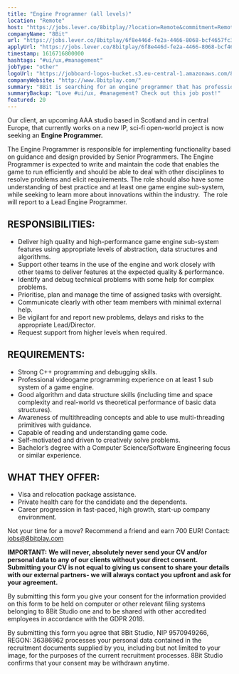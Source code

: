 ```yaml
---
title: "Engine Programmer (all levels)"
location: "Remote"
host: "https://jobs.lever.co/8bitplay/?location=Remote&commitment=Remote"
companyName: "8Bit"
url: "https://jobs.lever.co/8bitplay/6f8e446d-fe2a-4466-8068-bcf4657fc3c8"
applyUrl: "https://jobs.lever.co/8bitplay/6f8e446d-fe2a-4466-8068-bcf4657fc3c8/apply"
timestamp: 1616716800000
hashtags: "#ui/ux,#management"
jobType: "other"
logoUrl: "https://jobboard-logos-bucket.s3.eu-central-1.amazonaws.com/8bit"
companyWebsite: "http://www.8bitplay.com/"
summary: "8Bit is searching for an engine programmer that has professional videogame programming experience on at least 1 sub system of a game engine."
summaryBackup: "Love #ui/ux, #management? Check out this job post!"
featured: 20
---
```


Our client, an upcoming AAA studio based in Scotland and in central Europe, that currently works on a new IP, sci-fi open-world project is now seeking an **Engine Programmer.**

The Engine Programmer is responsible for implementing functionality based on guidance and design provided by Senior Programmers. The Engine Programmer is expected to write and maintain the code that enables the game to run efficiently and should be able to deal with other disciplines to resolve problems and elicit requirements. The role should also have some understanding of best practice and at least one game engine sub-system, while seeking to learn more about innovations within the industry.  The role will report to a Lead Engine Programmer. 

## RESPONSIBILITIES:

*   Deliver high quality and high-performance game engine sub-system features using appropriate levels of abstraction, data structures and algorithms.
*   Support other teams in the use of the engine and work closely with other teams to deliver features at the expected quality & performance.
*   Identify and debug technical problems with some help for complex problems.
*   Prioritise, plan and manage the time of assigned tasks with oversight.
*   Communicate clearly with other team members with minimal external help.
*   Be vigilant for and report new problems, delays and risks to the appropriate Lead/Director.
*   Request support from higher levels when required.

## REQUIREMENTS:

*   Strong C++ programming and debugging skills.
*   Professional videogame programming experience on at least 1 sub system of a game engine.
*   Good algorithm and data structure skills (including time and space complexity and real-world vs theoretical performance of basic data structures).
*   Awareness of multithreading concepts and able to use multi-threading primitives with guidance.
*   Capable of reading and understanding game code.
*   Self-motivated and driven to creatively solve problems.
*   Bachelor’s degree with a Computer Science/Software Engineering focus or similar experience.

## WHAT THEY OFFER:

*   Visa and relocation package assistance. 
*   Private health care for the candidate and the dependents.
*   Career progression in fast-paced, high growth, start-up company environment.

Not your time for a move? Recommend a friend and earn 700 EUR! Contact: jobs@8bitplay.com

**IMPORTANT:** **We will never, absolutely never send your CV and/or personal data to any of our clients without your direct consent. Submitting your CV is not equal to giving us consent to share your details with our external partners- we will always contact you upfront and ask for your agreement.**

By submitting this form you give your consent for the information provided on this form to be held on computer or other relevant filing systems belonging to 8Bit Studio one and to be shared with other accredited employees in accordance with the GDPR 2018.

By submitting this form you agree that 8Bit Studio, NIP 9570949266, REGON: 36386962 processes your personal data contained in the recruitment documents supplied by you, including but not limited to your image, for the purposes of the current recruitment processes. 8Bit Studio confirms that your consent may be withdrawn anytime.
